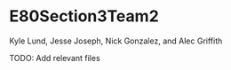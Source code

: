 # E80Section3Team2
Kyle Lund, Jesse Joseph, Nick Gonzalez, and Alec Griffith

TODO:
Add relevant files
